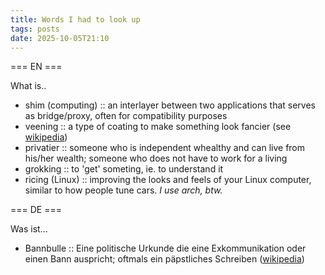 ```yaml
---
title: Words I had to look up
tags: posts
date: 2025-10-05T21:10
---
```


=== EN ===

What is..

- shim (computing) :: an interlayer between two applications that serves as bridge/proxy, often for compatibility purposes
- veening :: a type of coating to make something look fancier (see [wikipedia](https://en.wikipedia.org/wiki/Veneer_(dentistry)))
- privatier :: someone who is independent whealthy and can live from his/her wealth; someone who does not have to work for a living
- grokking :: to 'get' someting, ie. to understand it
- ricing (Linux) :: improving the looks and feels of your Linux computer, similar to how people tune cars. _I use arch, btw._


=== DE ===

Was ist...

- Bannbulle :: Eine politische Urkunde die eine Exkommunikation oder einen Bann auspricht; oftmals ein päpstliches Schreiben ([wikipedia](https://de.wikipedia.org/wiki/Bannbulle))
